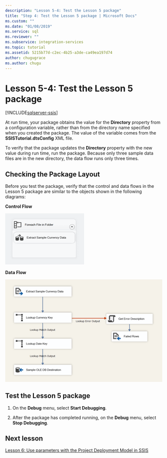 ```yaml
---
description: "Lesson 5-4: Test the Lesson 5 package"
title: "Step 4: Test the Lesson 5 package | Microsoft Docs"
ms.custom: ""
ms.date: "01/08/2019"
ms.service: sql
ms.reviewer: ""
ms.subservice: integration-services
ms.topic: tutorial
ms.assetid: 5215b77d-c2ec-4b25-a3de-ca49ea197d74
author: chugugrace
ms.author: chugu
---
```

# Lesson 5-4: Test the Lesson 5 package

[!INCLUDE[sqlserver-ssis](../includes/applies-to-version/sqlserver-ssis.md)]



At run time, your package obtains the value for the **Directory** property from a configuration variable, rather than from the directory name specified when you created the package. The value of the variable comes from the **SSISTutorial.dtsConfig** XML file.  
  
To verify that the package updates the **Directory** property with the new value during run time, run the package. Because only three sample data files are in the new directory, the data flow runs only three times.  
  
## Checking the Package Layout  
Before you test the package, verify that the control and data flows in the Lesson 5 package are similar to the objects shown in the following diagrams:  
  
**Control Flow**  
  
![Control flow in package](../integration-services/media/task4lesson2control.gif "Control flow in package")  
  
**Data Flow**  
  
![Data flow in package](../integration-services/media/task5lesson5data.gif "Data flow in package")
  
## Test the Lesson 5 package  
  
1.  On the **Debug** menu, select **Start Debugging**.  
  
2.  After the package has completed running, on the **Debug** menu, select **Stop Debugging**.  
  
## Next lesson  
[Lesson 6: Use parameters with the Project Deployment Model in SSIS](../integration-services/lesson-6-using-parameters-with-the-project-deployment-model-in-ssis.md)  
  
  
  

